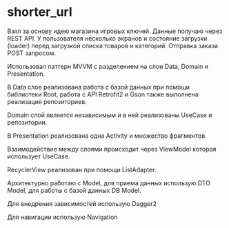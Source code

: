 # shorter_url
Взял за основу идею магазина игровых ключей. Данные получаю через REST API. У пользователя несколько экранов и состояние загрузки (loader) перед загрузкой списка товаров и категорий. Отправка заказа POST запросом.

Использовал паттерн MVVM с разделением на слои Data, Domain и Presentation.

В Data слое реализована работа с базой данных при помощи библиотеки Root, работа с API Retrofit2 и Gson также выполнена реализация репозиториев.

Domain слой является независимым и в ней реализованы UseCase и репозитории.

В Presentation реализована одна Activity и множество фрагментов.

Взаимодействие между слоями происходит через ViewModel которая использует UseCase.

RecyclerView реализован при помощи ListAdapter.

Архитектурно работаю с Model, для приема данных использую DTO Model, для работы с базой данных DB Model.

Для внедрения зависимостей использую Dagger2

Для навигации использую Navigation
